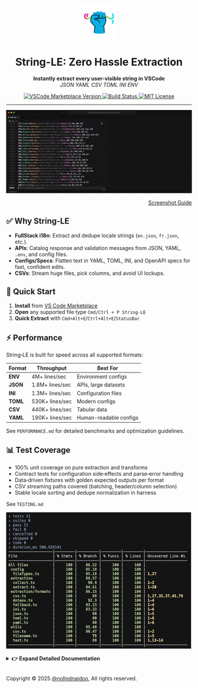 <p align="center">
  <img src="src/assets/images/icon.png" alt="String-LE Logo" width="96" height="96"/>
</p>
<h1 align="center">String-LE: Zero Hassle Extraction</h1>
<p align="center">
  <b>Instantly extract every user-visible string in VSCode</b><br/>
  <i>JSON YAML CSV TOML INI ENV</i>
</p>

<p align="center">
  <!-- Marketplace -->
  <a href="https://marketplace.visualstudio.com/items?itemName=nolindnaidoo.string-le">
    <img src="https://img.shields.io/visual-studio-marketplace/v/nolindnaidoo.string-le" alt="VSCode Marketplace Version" />
  </a>
  <!-- Build -->
  <a href="https://github.com/nolindnaidoo/string-le/actions">
    <img src="https://img.shields.io/github/actions/workflow/status/nolindnaidoo/string-le/ci.yml?branch=main" alt="Build Status" />
  </a>
  <!-- License -->
  <a href="https://github.com/nolindnaidoo/string-le/blob/main/LICENSE">
    <img src="https://img.shields.io/github/license/nolindnaidoo/string-le" alt="MIT License" />
  </a>
</p>

---

<p>
  <img src="src/assets/images/preview.gif" alt="CSV Streaming (Editor) animation" style="max-width: 100%; height: auto;" />
</p>

<p align="right">
 <a href="https://github.com/nolindnaidoo/string-le/blob/main/docs/SCREENSHOTS.md">Screenshot Guide</a>
</p>

## ✅ Why String‑LE

- **FullStack i18n**: Extract and dedupe locale strings (`en.json`, `fr.json`, etc.).
- **APIs**: Catalog response and validation messages from JSON, YAML, `.env`, and config files.
- **Configs/Specs**: Flatten text in YAML, TOML, INI, and OpenAPI specs for fast, confident edits.
- **CSVs**: Stream huge files, pick columns, and avoid UI lockups.

## 🚀 Quick Start

1. **Install** from [VS Code Marketplace](https://marketplace.visualstudio.com/items?itemName=nolindnaidoo.string-le)
2. **Open** any supported file type `Cmd/Ctrl + P String-LE`
3. **Quick Extract** with `Cmd+Alt+E`/`Ctrl+Alt+E`/`StatusBar`

## ⚡ Performance

String‑LE is built for speed across all supported formats:

| Format   | Throughput      | Best For               |
| -------- | --------------- | ---------------------- |
| **ENV**  | 4M+ lines/sec   | Environment configs    |
| **JSON** | 1.8M+ lines/sec | APIs, large datasets   |
| **INI**  | 1.3M+ lines/sec | Configuration files    |
| **TOML** | 530K+ lines/sec | Modern configs         |
| **CSV**  | 440K+ lines/sec | Tabular data           |
| **YAML** | 190K+ lines/sec | Human-readable configs |

See `PERFORMANCE.md` for detailed benchmarks and optimization guidelines.

## 📊 Test Coverage

- 100% unit coverage on pure extraction and transforms
- Contract tests for configuration side‑effects and parse‑error handling
- Data‑driven fixtures with golden expected outputs per format
- CSV streaming paths covered (batching, header/column selection)
- Stable locale sorting and dedupe normalization in harness

See `TESTING.md`

![Test Coverage Report](src/assets/images/coverage-report-text.png)

<details>
  <summary><strong>👉 Expand Detailed Documentation</strong></summary>

## 🛠 Configuration

- `string-le.openResultsSideBySide` – Open to the side
- `string-le.csv.streamingEnabled` – Toggle CSV streaming
- `string-le.dedupeEnabled` – Auto-dedupe strings
- `string-le.sortEnabled` – Auto-sort output
- **Safety Guards** – File size warnings & thresholds
- **Notification Levels** – Control verbosity and alerts

#### ⚠️ Behaviors & limits

- CSV support assumes standard delimiter/quoting; unusual dialects not supported
- Large outputs can be slow to open — use **Copy** when prompted
- Streaming applies only to CSV; other formats load in memory
- Multi-line strings (e.g., YAML block scalars) are only partially supported
- CSV multi-line and all-column extracts stream to the editor only (no auto-copy)
- Sorting and deduplication apply to final strings, not their original positions
- Fallback mode uses quoted-string heuristics and may include false positives

See `CONFIGURATION.md`

## 🌍 Language Support

#### English + 12 translations

- Chinese (Simplified), Spanish, French, Russian, Portuguese (Brazil)
- Japanese, Korean, German, Italian, Vietnamese, Ukrainian, Indonesian

See `I18N.md`

## 🔒 Privacy & Telemetry

This extension runs entirely locally and never sends data off your machine
Optional, local-only logs can be enabled via `string-le.telemetryEnabled`
To help troubleshoot (Output panel → “String-LE”)

See `PRIVACY.md`

## 🤝 Contributing

We welcome all contributions! Whether it's code, ideas, or feedback

- <strong>Project</strong>: [Issues](https://github.com/nolindnaidoo/string-le/issues) • [Pull Requests](https://github.com/nolindnaidoo/string-le/pulls) • [Releases](https://github.com/nolindnaidoo/string-le/releases)
- <strong>Dev</strong>: [Spec](https://github.com/nolindnaidoo/string-le/blob/main/docs/SPECIFICATION.md) • [Architecture](https://github.com/nolindnaidoo/string-le/blob/main/docs/ARCHITECTURE.md) • [Development](https://github.com/nolindnaidoo/string-le/blob/main/docs/DEVELOPMENT.md) • [Contributing](https://github.com/nolindnaidoo/string-le/blob/main/CONTRIBUTING.md) • [Troubleshooting](https://github.com/nolindnaidoo/string-le/blob/main/docs/TROUBLESHOOTING.md)
- <strong>Docs</strong>: [Commands](https://github.com/nolindnaidoo/string-le/blob/main/docs/COMMANDS.md) • [Notifications](https://github.com/nolindnaidoo/string-le/blob/main/docs/NOTIFICATIONS.md) • [Status Bar](https://github.com/nolindnaidoo/string-le/blob/main/docs/STATUSBAR.md) • [Config](https://github.com/nolindnaidoo/string-le/blob/main/docs/CONFIGURATION.md) • [Performance](https://github.com/nolindnaidoo/string-le/blob/main/docs/PERFORMANCE.md) • [I18N](https://github.com/nolindnaidoo/string-le/blob/main/docs/I18N.md) • [Privacy](https://github.com/nolindnaidoo/string-le/blob/main/docs/PRIVACY.md) • [Screenshots](https://github.com/nolindnaidoo/string-le/blob/main/docs/SCREENSHOTS.md) • [Workflow](https://github.com/nolindnaidoo/string-le/blob/main/docs/WORKFLOW.md)

See `CONTRIBUTING.md`

</details></br>

Copyright © 2025 [@nolindnaidoo](https://github.com/nolindnaidoo), All rights reserved.
